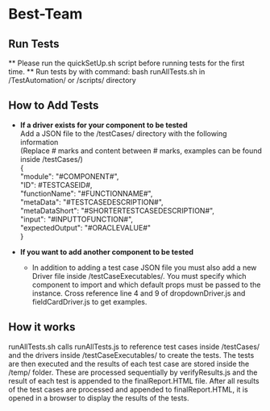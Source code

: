 # Best-Team

##  Run Tests  ##

** Please run the quickSetUp.sh script before running tests for the first time. **
Run tests by with command: bash runAllTests.sh in /TestAutomation/ or /scripts/ directory

##  How to Add Tests  ##
* **If a driver exists for your component to be tested**  
Add a JSON file to the /testCases/ directory with the following information  
(Replace # marks and content between # marks, examples can be found inside /testCases/)  
{  
"module": "#COMPONENT#",  
"ID": #TESTCASEID#,  
"functionName": "#FUNCTIONNAME#",  
"metaData": "#TESTCASEDESCRIPTION#",  
"metaDataShort": "#SHORTERTESTCASEDESCRIPTION#",  
"input": "#INPUTTOFUNCTION#",  
"expectedOutput": "#ORACLEVALUE#"  
}  

* **If you want to add another component to be tested**
    * In addition to adding a test case JSON file you must also add a new Driver file inside /testCaseExecutables/.
    You must specify which component to import and which default props must be passed to the instance.
    Cross reference line 4 and 9 of dropdownDriver.js and fieldCardDriver.js to get examples.

## How it works ##

runAllTests.sh calls runAllTests.js to reference test cases inside /testCases/ 
and the drivers inside /testCaseExecutables/ to create the tests. The tests are
then executed and the results of each test case are stored inside the /temp/
folder. These are processed sequentially by verifyResults.js and the result
of each test is appended to the finalReport.HTML file. After all results of
the test cases are processed and appended to finalReport.HTML, it is opened
in a browser to display the results of the tests.  